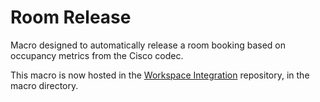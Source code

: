 # Room Release

Macro designed to automatically release a room booking based on occupancy metrics from the Cisco codec.

This macro is now hosted in the [Workspace Integration](https://github.com/jeremywillans/wi-room-release) repository, in the macro directory.
